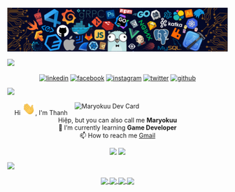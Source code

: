 <!-- Header -->
<p align="center"><img src="https://raw.githubusercontent.com/KevinPatel04/KevinPatel04/master/header.png"></p>

<!-- Contact -->
<!-- ### :link: &nbsp;Connect with me -->
<a href="#"><img src="https://user-images.githubusercontent.com/73097560/115834477-dbab4500-a447-11eb-908a-139a6edaec5c.gif"/></a>
<p align="center">
	<a target="blank" href="https://www.linkedin.com/in/tranthiep2912003/"><img align="center" src="https://i.imgur.com/9YcFzKc.png" alt="linkedin" height="50" width="50"/></a>
	<a target="blank" href="https://www.facebook.com/t.theip2901"><img align="center" src="https://i.imgur.com/8TclXou.png" alt="facebook" height="50" width="50"/></a>
			<a target="blank" href="https://www.instagram.com/t.theip2901/"><img align="center" src="https://i.imgur.com/l5VLeAv.png" alt="instagram" height="50" width="50"/></a>
	<a target="blank" href="https://twitter.com/t_theip2901"><img align="center" src="https://i.imgur.com/ZEjdzhy.png" alt="twitter" height="50" width="50"/></a>
	<a target="blank" href="https://github.com/Maryokuu"><img align="center" src="https://i.imgur.com/XlW7i2S.png" alt="github" height="50" width="50"/></a>
</p>
<a href="#"><img src="https://user-images.githubusercontent.com/73097560/115834477-dbab4500-a447-11eb-908a-139a6edaec5c.gif"/></a>

<!-- Dev Card -->
<a target="_blank" href="https://app.daily.dev/Maryokuu"><img align="right" src="https://github.com/Maryokuu/Maryokuu/blob/main/devcard.svg" width="350" alt="Maryokuu Dev Card"/></a>

<!-- Description -->
<p align="center">
	Hi <img src="https://raw.githubusercontent.com/KevinPatel04/KevinPatel04/master/Hi.gif" width="30px"/>, I'm Thanh Hiệp, but you can also call me <b>Maryokuu</b>
	<br> 🌱 I’m currently learning <strong>Game Developer</strong>
	<br> 📫 How to reach me <a href="mailto:hieptt.2003@gmail.com">Gmail</a>
</p>

<!-- Stats -->
<p align="center">
	<a href="#"><img src="https://github-readme-stats.vercel.app/api/top-langs/?username=Maryokuu&layout=compact&theme=transparent"/></a>
	<a href="#"><img src="https://github-readme-stats.vercel.app/api?username=Maryokuu&hide=prs,issues&rank_icon=github&show_icons=true&include_all_commits=true&theme=transparent"/></a>
</p>

<a href="#"><img src="https://user-images.githubusercontent.com/73097560/115834477-dbab4500-a447-11eb-908a-139a6edaec5c.gif"/></a>

<!-- Pins Repo -->
<p align="center">
	<a href="https://github.com/Maryokuu/Doge-Game">
		<img align="center" src="https://github-readme-stats.vercel.app/api/pin/?username=Maryokuu&show_owner=true&repo=Doge-Game&theme=transparent"/>
	</a>
	<a href="https://github.com/Maryokuu/Flappy-Bird">
		<img align="center" src="https://github-readme-stats.vercel.app/api/pin/?username=Maryokuu&show_owner=true&repo=Flappy-Bird&theme=transparent"/>
	</a>
	<a href="https://github.com/Maryokuu/Web-Design">
		<img align="center" src="https://github-readme-stats.vercel.app/api/pin/?username=Maryokuu&show_owner=true&repo=Web-Design&theme=transparent"/>
	</a>
	<a href="https://github.com/Maryokuu/Words-Counter">
		<img align="center" src="https://github-readme-stats.vercel.app/api/pin/?username=Maryokuu&show_owner=true&repo=Words-Counter&theme=transparent"/>
	</a>
</p>
